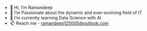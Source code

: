 - 👋 Hi, I’m Ramandeep
- 👀 I’m Passionate about the dynamic and ever-evolving field of IT
- 🌱 I’m currently learning Data Science with AI
- 📫 Reach me - ramandeep125005@outlook.com

<!---
Ramandeep2004/Ramandeep2004 is a ✨ special ✨ repository because its `README.md` (this file) appears on your GitHub profile.
You can click the Preview link to take a look at your changes.
--->
